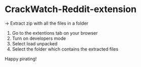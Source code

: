 ﻿# CrackWatch-Reddit-extension

-> Extract zip with all the files in a folder

1. Go to the extentions tab on your browser
2. Turn on developers mode
3. Select load unpacked
4. Select the folder which contains the extracted files

Happy pirating!
